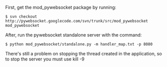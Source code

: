 First, get the mod_pywebsocket package by running:
```
$ svn checkout http://pywebsocket.googlecode.com/svn/trunk/src/mod_pywebsocket mod_pywebsocket
```
After, run the pywebsocket standalone server with the command:
```
$ python mod_pywebsocket/standalone.py -m handler_map.txt -p 8080
```
There's still a problem on stopping the thread created in the application, so to stop the server you must use kill -9
